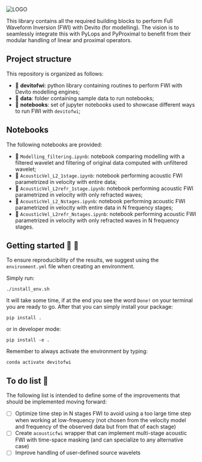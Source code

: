 ![LOGO](https://github.com/DIG-Kaust/Project_Template/blob/master/logo.png)

This library contains all the required building blocks to perform Full Waveform Inversion (FWI) with Devito (for modelling). 
The vision is to seamlessly integrate this with PyLops and PyProximal to benefit from their modular handling of linear 
and proximal operators.


## Project structure
This repository is organized as follows:

* :open_file_folder: **devitofwi**: python library containing routines to perform FWI with Devito modelling engines;
* :open_file_folder: **data**: folder containing sample data to run notebooks;
* :open_file_folder: **notebooks**: set of jupyter notebooks used to showcase different ways to run FWI with ``devitofwi``;

## Notebooks
The following notebooks are provided:

- :orange_book: ``Modelling_filtering.ipynb``: notebook comparing modelling with a filtered wavelet and filtering of original data computed with unfiltered wavelet;
- :orange_book: ``AcousticVel_L2_1stage.ipynb``: notebook performing acoustic FWI parametrized in velocity with entire data;
- :orange_book: ``AcousticVel_L2refr_1stage.ipynb``: notebook performing acoustic FWI parametrized in velocity with only refracted waves;
- :orange_book: ``AcousticVel_L2_Nstages.ipynb``: notebook performing acoustic FWI parametrized in velocity with entire data in N frequency stages;
- :orange_book: ``AcousticVel_L2refr_Nstages.ipynb``: notebook performing acoustic FWI parametrized in velocity with only refracted waves in N frequency stages.


## Getting started :space_invader: :robot:
To ensure reproducibility of the results, we suggest using the `environment.yml` file when creating an environment.

Simply run:
```
./install_env.sh
```
It will take some time, if at the end you see the word `Done!` on your terminal you are ready to go. After that you can simply install your package:
```
pip install .
```
or in developer mode:
```
pip install -e .
```

Remember to always activate the environment by typing:
```
conda activate devitofwi
```

## To do list :memo:

The following list is intended to define some of the improvements that should be implemented moving forward:

- [ ] Optimize time step in N stages FWI to avoid using a too large time step when working at low-frequency 
      (not chosen from the velocity model and frequency of the observed data  but from that of each stage)
- [ ] Create ``acousticfwi`` wrapper that can implement multi-stage acoustic FWI with time-space masking
      (and can specialize to any alternative case)
- [ ] Improve handling of user-defined source wavelets